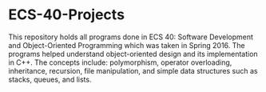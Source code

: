 # ECS-40-Projects
This repository holds all programs done in ECS 40: Software Development and Object-Oriented Programming which was taken in Spring 2016. The programs helped understand object-oriented design and its implementation in C++. The concepts include: polymorphism, operator overloading, inheritance, recursion, file manipulation, and simple data structures such as stacks, queues, and lists.
